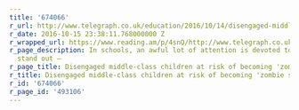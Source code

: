 ```yaml
---
title: '674066'
r_url: http://www.telegraph.co.uk/education/2016/10/14/disengaged-middle-class-children-at-risk-of-becoming-zombie-stud/
r_date: 2016-10-15 23:38:11.768000000 Z
r_wrapped_url: https://www.reading.am/p/4snQ/http://www.telegraph.co.uk/education/2016/10/14/disengaged-middle-class-children-at-risk-of-becoming-zombie-stud/
r_page_description: In schools, an awful lot of attention is devoted to children who
  stand out –
r_page_title: Disengaged middle-class children at risk of becoming 'zombie students'
r_title: Disengaged middle-class children at risk of becoming 'zombie students'
r_id: '674066'
r_page_id: '493106'
---
```


